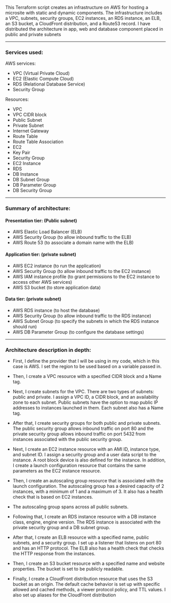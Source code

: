 This Terraform script creates an infrastructure on AWS for hosting a microsite with static and dynamic components. The infrastructure includes a VPC, subnets, security groups, EC2 instances, an RDS instance, an ELB, an S3 bucket, a CloudFront distribution, and a Route53 record. I have distributed the architecture in app, web and database component placed in public and private subnets

---

### Services used: 
AWS services:

-	VPC (Virtual Private Cloud)
-	EC2 (Elastic Compute Cloud)
-	RDS (Relational Database Service)
-	Security Group

Resources:
-	VPC
-	VPC CIDR block
-	Public Subnet
-	Private Subnet
-	Internet Gateway
-	Route Table
-	Route Table Association
-	EC2
-	Key Pair
-	Security Group
-	EC2 Instance
-	RDS
-	DB Instance
-	DB Subnet Group
-	DB Parameter Group
-	DB Security Group

---

### Summary of architecture:

#### Presentation tier: (Public subnet)
-	AWS Elastic Load Balancer (ELB)
-	AWS Security Group (to allow inbound traffic to the ELB)
-	AWS Route 53 (to associate a domain name with the ELB)
#### Application tier: (private subnet)
-	AWS EC2 instance (to run the application)
-	AWS Security Group (to allow inbound traffic to the EC2 instance)
-	AWS IAM instance profile (to grant permissions to the EC2 instance to access other AWS services)
-	AWS S3 bucket (to store application data)
#### Data tier: (private subnet)
-	AWS RDS instance (to host the database)
-	AWS Security Group (to allow inbound traffic to the RDS instance)
-	AWS Subnet Group (to specify the subnets in which the RDS instance should run)
-	AWS DB Parameter Group (to configure the database settings)

---

### Architecture description in depth:

-	First, I define the provider that I will be using in my code, which in this case is AWS. I set the region to be used based on a variable passed in.

-	Then, I create a VPC resource with a specified CIDR block and a Name tag. 

-	Next, I create subnets for the VPC. There are two types of subnets: public and private. I assign a VPC ID, a CIDR block, and an availability zone to each subnet. Public subnets have the option to map public IP addresses to instances launched in them. Each subnet also has a Name tag.

-	After that, I create security groups for both public and private subnets. The public security group allows inbound traffic on port 80 and the private security group allows inbound traffic on port 5432 from instances associated with the public security group.

-	Next, I create an EC2 instance resource with an AMI ID, instance type, and subnet ID. I assign a security group and a user data script to the instance. A root block device is also defined for the instance. In addition, I create a launch configuration resource that contains the same parameters as the EC2 instance resource.

-	Then, I create an autoscaling group resource that is associated with the launch configuration. The autoscaling group has a desired capacity of 2 instances, with a minimum of 1 and a maximum of 3. It also has a health check that is based on EC2 instances. 

-	The autoscaling group spans across all public subnets.

-	Following that, I create an RDS instance resource with a DB instance class, engine, engine version. The RDS instance is associated with the private security group and a DB subnet group.

-	After that, I create an ELB resource with a specified name, public subnets, and a security group. I set up a listener that listens on port 80 and has an HTTP protocol. The ELB also has a health check that checks the HTTP response from the instances.

-	Then, I create an S3 bucket resource with a specified name and website properties. The bucket is set to be publicly readable.

-	Finally, I create a CloudFront distribution resource that uses the S3 bucket as an origin. The default cache behavior is set up with specific allowed and cached methods, a viewer protocol policy, and TTL values. I also set up aliases for the CloudFront distribution 

